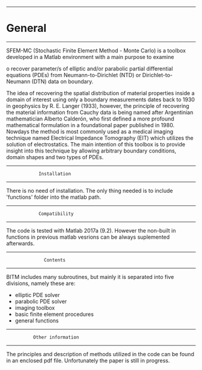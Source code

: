 ----------------------------------------------
# General
----------------------------------------------

SFEM-MC (Stochastic Finite Element Method - Monte Carlo) is a toolbox developed in a Matlab environment with a main purpose to examine 

o recover parameter/s of elliptic and/or parabolic partial differential equations (PDEs) from Neumann-to-Dirichlet (NTD) or Dirichlet-to-Neumann (DTN) data on boundary.

The idea of recovering the spatial distribution of material properties inside a domain of interest using only a boundary measurements dates back to 1930 in geophysics by R. E. Langer (1933), however, the principle of recovering the material information from Cauchy data is being named after Argentinian mathematician Alberto Calderón, who first defined a more profound mathematical formulation in a foundational paper published in 1980. Nowdays the method is most commonly used as a medical imaging technique named Electrical Impedance Tomography (EIT) which utilizes the solution of electrostatics.
The main intention of this toolbox is to provide insight into this technique by allowing arbitrary boundary conditions, domain shapes and two types of PDEs.

----------------------------------------------
                Installation
----------------------------------------------

There is no need of installation. The only thing needed is to include 'functions' folder into the matlab path.

----------------------------------------------
                Compatibility
----------------------------------------------

The code is tested with Matlab 2017a (9.2). However the non-built in functions in previous matlab vesrions can be always suplemented afterwards.

----------------------------------------------
                  Contents
----------------------------------------------

BITM includes many subroutines, but mainly it is separated into five divisions, namely these are:
- elliptic PDE solver
- parabolic PDE solver
- imaging toolbox
- basic finite element procedures
- general functions

----------------------------------------------
              Other information
----------------------------------------------

The principles and description of methods utilized in the code can be found in an enclosed pdf file.
Unfortunately the paper is still in progress.



